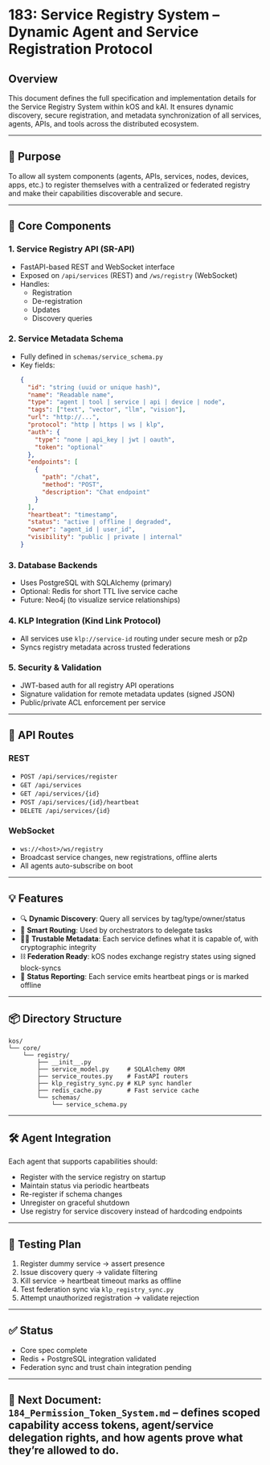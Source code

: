 # 183: Service Registry System – Dynamic Agent and Service Registration Protocol

## Overview

This document defines the full specification and implementation details for the Service Registry System within kOS and kAI. It ensures dynamic discovery, secure registration, and metadata synchronization of all services, agents, APIs, and tools across the distributed ecosystem.

---

## 🧠 Purpose

To allow all system components (agents, APIs, services, nodes, devices, apps, etc.) to register themselves with a centralized or federated registry and make their capabilities discoverable and secure.

---

## 🔧 Core Components

### 1. **Service Registry API (SR-API)**

- FastAPI-based REST and WebSocket interface
- Exposed on `/api/services` (REST) and `/ws/registry` (WebSocket)
- Handles:
  - Registration
  - De-registration
  - Updates
  - Discovery queries

### 2. **Service Metadata Schema**

- Fully defined in `schemas/service_schema.py`
- Key fields:
  ```json
  {
    "id": "string (uuid or unique hash)",
    "name": "Readable name",
    "type": "agent | tool | service | api | device | node",
    "tags": ["text", "vector", "llm", "vision"],
    "url": "http://...",
    "protocol": "http | https | ws | klp",
    "auth": {
      "type": "none | api_key | jwt | oauth",
      "token": "optional"
    },
    "endpoints": [
      {
        "path": "/chat",
        "method": "POST",
        "description": "Chat endpoint"
      }
    ],
    "heartbeat": "timestamp",
    "status": "active | offline | degraded",
    "owner": "agent_id | user_id",
    "visibility": "public | private | internal"
  }
  ```

### 3. **Database Backends**

- Uses PostgreSQL with SQLAlchemy (primary)
- Optional: Redis for short TTL live service cache
- Future: Neo4j (to visualize service relationships)

### 4. **KLP Integration (Kind Link Protocol)**

- All services use `klp://service-id` routing under secure mesh or p2p
- Syncs registry metadata across trusted federations

### 5. **Security & Validation**

- JWT-based auth for all registry API operations
- Signature validation for remote metadata updates (signed JSON)
- Public/private ACL enforcement per service

---

## 🔁 API Routes

### REST

- `POST /api/services/register`
- `GET /api/services`
- `GET /api/services/{id}`
- `POST /api/services/{id}/heartbeat`
- `DELETE /api/services/{id}`

### WebSocket

- `ws://<host>/ws/registry`
- Broadcast service changes, new registrations, offline alerts
- All agents auto-subscribe on boot

---

## 💡 Features

- 🔍 **Dynamic Discovery**: Query all services by tag/type/owner/status
- 🧠 **Smart Routing**: Used by orchestrators to delegate tasks
- 🕵️‍♀️ **Trustable Metadata**: Each service defines what it is capable of, with cryptographic integrity
- ⛓️ **Federation Ready**: kOS nodes exchange registry states using signed block-syncs
- 🚦 **Status Reporting**: Each service emits heartbeat pings or is marked offline

---

## 📦 Directory Structure

```
kos/
└── core/
    └── registry/
        ├── __init__.py
        ├── service_model.py     # SQLAlchemy ORM
        ├── service_routes.py    # FastAPI routers
        ├── klp_registry_sync.py # KLP sync handler
        ├── redis_cache.py       # Fast service cache
        └── schemas/
            └── service_schema.py
```

---

## 🛠️ Agent Integration

Each agent that supports capabilities should:

- Register with the service registry on startup
- Maintain status via periodic heartbeats
- Re-register if schema changes
- Unregister on graceful shutdown
- Use registry for service discovery instead of hardcoding endpoints

---

## 🧪 Testing Plan

1. Register dummy service → assert presence
2. Issue discovery query → validate filtering
3. Kill service → heartbeat timeout marks as offline
4. Test federation sync via `klp_registry_sync.py`
5. Attempt unauthorized registration → validate rejection

---

## ✅ Status

- Core spec complete
- Redis + PostgreSQL integration validated
- Federation sync and trust chain integration pending

---

## 🧭 Next Document: `184_Permission_Token_System.md` – defines scoped capability access tokens, agent/service delegation rights, and how agents prove what they’re allowed to do.

